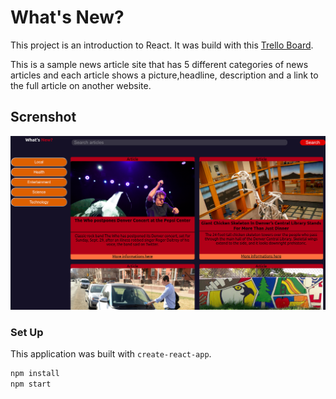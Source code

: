 # What's New?

This project is an introduction to React. It was build with this [Trello Board](https://frontend.turing.io/projects/module-3/whats-new.html).

This is a sample news article site that has 5 different categories of news articles and each article shows a picture,headline, description and a link to the full article on another website.

## Screnshot

![](/screenshots/what-new.png)

### Set Up

This application was built with `create-react-app`.

```bash
npm install
npm start
```
